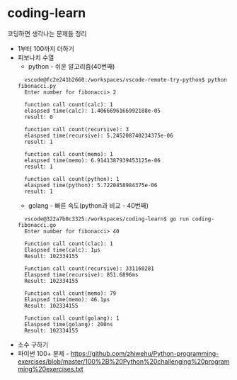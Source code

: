 # coding-learn

코딩하면 생각나는 문제들 정리
* 1부터 100까지 더하기
* 피보나치 수열
  - python - 쉬운 알고리즘(40번째)
  ```
    vscode@fc2e241b2660:/workspaces/vscode-remote-try-python$ python fibonacci.py
    Enter number for fibonacci> 2

    function call count(calc): 1
    elaspsed time(calc): 1.4066696166992188e-05
    result: 0

    function call count(recursive): 3
    elaspsed time(recursive): 5.245208740234375e-06
    result: 1

    function call count(memo): 1
    elaspsed time(memo): 6.9141387939453125e-06
    result: 1

    function call count(python): 1
    elaspsed time(python): 5.7220458984375e-06
    result: 1
  ```
  - golang - 빠른 속도(python과 비교 - 40번째)
  ```
    vscode@322a7b0c3325:/workspaces/coding-learn$ go run coding-fibonacci.go
    Enter number for fibonacci> 40

    Function call count(clac): 1
    Elaspsed time(calc): 1µs
    Result: 102334155

    Function call count(recursive): 331160281
    Elaspsed time(recursive): 851.6896ms
    Result: 102334155

    Function call count(memo): 79
    Elaspsed time(memo): 46.1µs
    Result: 102334155

    Function call count(golang): 1
    Elaspsed time(golang): 200ns
    Result: 102334155
  ```
* 소수 구하기
* 파이썬 100+ 문제 - https://github.com/zhiwehu/Python-programming-exercises/blob/master/100%2B%20Python%20challenging%20programming%20exercises.txt



